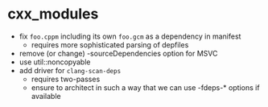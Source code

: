 # cxx_modules

* fix `foo.cppm` including its own `foo.gcm` as a dependency in manifest
  - requires more sophisticated parsing of depfiles
* remove (or change) -sourceDependencies option for MSVC
* use util::noncopyable
* add driver for `clang-scan-deps`
  - requires two-passes
  - ensure to architect in such a way that we can use -fdeps-* options if available
